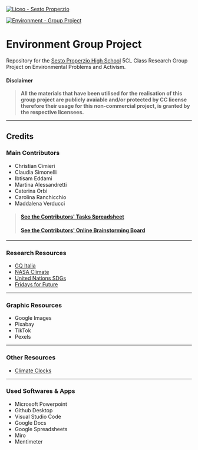 
[![Liceo - Sesto Properzio](https://img.shields.io/static/v1?label=Liceo&message=Sesto+Properzio&color=176ab6&style=for-the-badge)](https://)  


[![Environment - Group Project](https://img.shields.io/static/v1?label=Environment&message=Group+Project&color=66cc00)](https://)

# **Environment Group Project**
Repository for the [Sesto Properzio High School](https://www.liceoproperzio.edu.it/) 5CL Class Research Group Project on Environmental Problems and Activism.
#### Disclaimer
> **All the materials that have been utilised for the realisation of this group project are publicly avaiable and/or protected by CC license therefore their usage for this non-commercial project, is granted by the respective licensees.**
---
## Credits
### Main Contributors
* Christian Cimieri
* Claudia Simonelli
*  Ibtisam Eddami
*  Martina Alessandretti
*  Caterina Orbi
*  Carolina Ranchicchio
*  Maddalena Verducci

> #### **[See the Contributors' Tasks Spreadsheet](https://docs.google.com/spreadsheets/d/1Ty5upF7u9mXH8nXxu2uriRBbe4ZmnPErbU3EEF24N-s/edit?usp=sharing)**
> #### **[See the Contributors' Online Brainstorming Board](https://miro.com/app/board/uXjVObqqZpI=/)**
---
### Research Resources
* [GQ Italia](https://www.gqitalia.it/lifestyle/article/climate-clock-terra-ha-ancora-7-anni-di-vita)
* [NASA Climate](https://climate.nasa.gov/causes/)
* [United Nations SDGs](https://sdgs.un.org/goals)
* [Fridays for Future](https://fridaysforfutureitalia.it/)
---
### Graphic Resources
* Google Images
* Pixabay
* TikTok
* Pexels
---
### Other Resources

* [Climate Clocks](https://climateclock.world/clocks)
---
### Used Softwares & Apps

* Microsoft Powerpoint
* Github Desktop
* Visual Studio Code
* Google Docs
* Google Spreadsheets
* Miro
* Mentimeter


